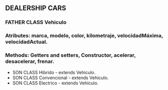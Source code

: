 ## DEALERSHIP CARS

### FATHER CLASS Vehiculo
### Atributes: marca, modelo, color, kilometraje, velocidadMáxima, velocidadActual.
### Methods: Getters and setters, Constructor, acelerar, desacelerar, frenar.

- SON CLASS Hibrido - extends Vehiculo.
- SON CLASS Convencional - extends Vehiculo.
- SON CLASS Electrico - extends Vehiculo.

